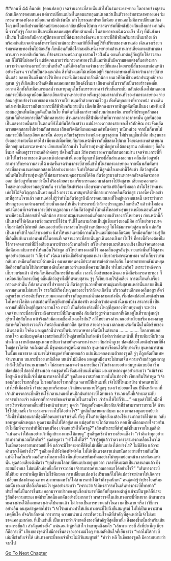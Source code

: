 ##ตอนที่ 44 คืนกลับ (ตอนปลาย)
เจตจำนงกระบี่สายนั้นเข้าไปในร่มกระดาษทอง โลกรอบข้างสุสานล้วนเกิดการตอบสนอง แต่การเปลี่ยนแปลงในตอนแรกสุดแน่นอนว่าเป็นตัวของร่มกระดาษทองเอง
ร่มกระดาษทองยังคงเหมือนเวลาปกติเช่นนั้น เก่าโบราณสกปรกเล็กน้อย ภายนอกไม่มีการเปลี่ยนแปลงใดๆ แต่ไอพลังปราณที่ปลดปล่อยออกมากลับเปลี่ยนไปมาก ศาสตราร่มที่มีพลังป้องกันแข็งแกร่งมากคันนี้ ราวกับจู่ๆ ก็กลายเป็นกระบี่แหลมคมสุดเปรียบด้ามหนึ่ง ในสายตาของเฉินฉางเซิง ทั้งๆ ที่มันยังคงเป็นร่ม ในมือกลับมีความรู้สึกของกระบี่ที่ส่งมาอย่างชัดเจน
แสงกระบี่สีฟ้าอึมครึมสายนั้นมาถึงแล้ว พร้อมกันกับเจตจำนงสังหารที่แน่วแน่และปราณแท้ที่ยิ่งใหญ่ไร้ที่เปรียบของหนานเค่อ
เฉินฉางเซิงยกร่มกระดาษทองขึ้นไปต้อนรับ ก็เหมือนกับถือโล่กลมอันหนึ่ง พยายามต้านทานการเสียดแทงเข้ามาของทวนยาว
หลายสิบวันก่อน ที่ข้างสระของหน้าผาภูเขาสวนโจวฝั่งนั้น ตอนที่เขาต่อสู้กับผู้รับใช้สาวสองคน ก็ใช้วิธีนี้บ่อยครั้ง แต่ชัดเจนมากว่าร่มกระดาษทองวันนี้และวันนั้นมีความแตกต่างกันอย่างมาก เพราะว่าเจตจำนงกระบี่สายนั้นหรือ? แต่นี่ก็ต่างกับเจตจำนงกระบี่ที่แสดงโดยกระบี่สั้นของเขาก่อนหน้าอย่างชัดเจน ราวกับเป็นสองแนวคิด
สิ่งที่ต่างและไม่เหมือนอยู่ที่ ร่มกระดาษทองที่มีเจตจำนงกระบี่สายนั้นแล้ว กลายเป็นแข็งแกร่งไร้เทียบ กระทั่งมีความน่ากลัวเล็กน้อย
บนเวทีหินที่ข้างหน้าประตูหลักของสุสาน จู่ๆ ก็เกิดเสียงกรีดตัดที่แหลมคมหลายเสียงดังขึ้นมา เสียงเหล่านั้นราวกับเป็นรอยร้าวของชั้นอากาศ อีกทั้งก็เหมือนกระแสน้ำวนพายุหมุนในชั้นบรรยากาศ เร่งรีบสั้นกระชับ กลับต่อเนื่องไม่ขาดตอน ลมกระบี่ที่มองดูเหมือนเล็กละเอียดจำนวนหลายสาย พรั่งพรูออกมาจากส่วนหัวของร่มกระดาษทอง รายล้อมอยู่รอบข้างร่างกายของเขาแล้วจากไป หมุนตัวด้วยความเร็วสูง ตัดหั่นทุกอย่างที่ขวางหน้า
ทางเดินหน้าผาฝนหิมะรวมถึงแสงกระบี่สีฟ้าอึมครึมสายนั้น
เม็ดฝนที่ตกลงมาจากฟ้าถูกตัดหั่นเป็นผง เศษหิมะที่สะสมอยู่บนพื้นดินถูกตัดเป็นเส้นใย พื้นดินที่แข็งแกร่งรวมถึงบนกำแพงหิน กระทั่งที่ประตูหลักของสุสานก็เกิดรอยกระบี่สลักลึกหลายสาย ส่วนแสงกระบี่สีฟ้าอึมครึมที่มาจากกลางอากาศนั้น ถูกหั่นออกเป็นแสงดาวหมื่นสายในตอนที่ยังไม่ทันได้ส่องสว่าง แม่น้ำดวงดาวสองสายของไขว้ทักษิณ กระจัดพลัดพรายแตกสลายไปพร้อมกับสายลม
เสียงกรีดตัดที่แหลมคมเหล่านั้นค่อยๆ หนักหน่วง จากนั้นก็หายไป
ลมกระบี่ที่เล็กละเอียดเหล่านั้น ค่อยๆ กลับเข้าสู่ระหว่างหน้าผาภูเขาสุสาน ไม่ปรากฏขึ้นซ้ำอีก
ฝนรุนแรงยังตกอย่างต่อเนื่องต่อไป เพียงแต่เมื่อเทียบกับก่อนหน้านี้ราวกับขี้ขลาดไปมาก โดยเฉพาะเหล่าสายฝนที่ตกอยู่บนร่มกระดาษทอง
เงียบสงบไปถ้วนทั่ว
ในที่ราบทุ่งหญ้าที่อยู่ทางใต้ของสุสาน กลับค่อยๆ อื้ออึงขึ้นมา คลื่นอสูรราวทะเลสีดำค่อยๆ ซัดโหมขึ้นมา มีร่องรอยของความสับสนอลหม่าน
เจตจำนงกระบี่ที่เข้าไปในร่างกายของเฉินฉางเซิงก่อนหน้านี้ ตอนที่ถูกเขาใช้กระบี่สั้นสำแดงออกมา คลื่นสัตว์อสูรยังสามารถรักษาความสงบได้ แต่ครั้นเจตจำนงกระบี่สายนี้เข้าไปในร่มกระดาษทอง จากนั้นพลันตัดท่ากระบี่ของหนานเค่อแตกสลายได้อย่างง่ายดาย จึงทำให้ตอนที่พิสูจน์เรื่องเหล่านี้ได้แล้ว สัตว์อสูรนับหมื่นพันในที่ราบทุ่งหญ้าก็ไม่สามารถควบคุมอารมณ์ได้อีก
สัตว์อสูรบางส่วนหวาดกลัวจนคิดจะถอยออก สัตว์อสูรที่มากกว่านั้นโห่ร้องด้วยความเกรี้ยวกราดออกมาส่งตรงไปยังสุสาน เสียงตะคอกแห่งโทสะหลายเสียงรวมอยู่ด้วยกัน ราวกับเสียงฟ้าร้อง เกือบจะแหวกท้องฟ้าอึมครึมออก ถ้าไม่ใช่ว่าหนานเค่อใช้ไม้จิตวิญญาณฝืนควบคุมไว้ เกรงว่ามหาสมุทรสีดำที่กลายมาจากคลื่นสัตว์อสูร เวลานี้คงไหลเข้ามาที่สุสานโจวแล้ว
หนานเค่อไม่รู้ว่าทำไมสัตว์อสูรถึงมีการตอบสนองที่ใหญ่หลวงขนาดนี้ เพราะว่าการปรากฏของเจตจำนงกระบี่สายนั้นแสดงให้เห็นว่าสระกระบี่กำลังจะปรากฏบนโลกหรือ? แล้วทำไมก่อนหน้านี้ตอนที่เจตจำนงกระบี่ปรากฏออกมา คลื่นสัตว์อสูรถึงไม่หลั่งไหลอย่างรุนแรงเหมือนตอนนี้เล่า? นางมีความไม่ค่อยเข้าใจเล็กน้อย สายตาทะลุผ่านหยาดฝนที่ตกลงบนตัวของสวีโหย่วหรง ก่อนหน้านี้ก็เป็นนางที่ให้เฉินฉางเซิงสละกระบี่ใช้ร่ม
วันนี้ในสนามล้วนเป็นผู้แข็งแกร่งยอดฝีมือ สวีโหย่วหรงบาดเจ็บสาหัสยังไม่หายดี อ่อนแออย่างยิ่ง เวลาส่วนใหญ่ล้วนหลับตาอยู่ ไม่ได้ชมการต่อสู้สนามนี้ แต่กลับเป็นนางที่เข้าใจอะไรบางอย่าง นี่ทำให้หนานเค่อมีความโมโหและไม่ยอมเล็กน้อย ก็เหมือนกับความรู้สึกที่เกิดขึ้นกับนางก่อนหน้านี้ในตอนที่เจตจำนงกระบี่สายนั้นถูกเฉินฉางเซิงเอาไปใช้
ที่ตรงนี้ยังคงต้องยืมใช้การคาดการณ์ที่มีชื่อเสียงเฉพาะตัวของถังซานสือลิ่ว สวีโหย่วหรงและเฉินฉางเซิง เป็นเจ้าคนสองคนที่ถนัดมากกับการทำให้คนอื่นไร้คำพูด
สวีโหย่วหรงคงสติไว้ มองคลื่นอสูรอันวุ่นวายแห่งนั้นที่ใต้สุสาน พูดอย่างอ่อนแอว่า “เก็บร่ม”
เฉินฉางเซิงเชื่อฟังคำพูดของนาง เก็บรวบร่มกระดาษทอง
หลังเก็บรวบร่มกลับมา เหมือนกับกระบี่ด้ามหนึ่ง คนหลายคนคงมีประสบการณ์คล้ายคลึงกัน ในตรอกซอยหลังฝนหยุด มือถือร่มกันฝนใช้ปลายร่มแทงดินโคลนและกำแพงเพื่อความบันเทิง
ทำไมน่ะหรือ? เพราะว่าหลังจากเก็บรวบร่มแล้ว ตัวร่มก็เหมือนเป็นกระบี่ด้ามหนึ่ง
เวลานี้ มือซ้ายของเฉินฉางเซิงถือร่มกระดาษทอง ก็เหมือนกับถือกระบี่อยู่
คลื่นสัตว์อสูรทั้งสี่ทิศรอบสุสาน จู่ๆ ก็เงียบสงบไร้สุ้มเสียง
การตะโกนที่เกรี้ยวกราดเหล่านั้น ก็ปลาสนาการไปจากตรงนี้
สัตว์อสูรวุ่นวายที่พยายามมุ่งมายังสุสานเหล่านั้นกลายเป็นมีความลนลานไม่สบายใจ ราวกับมีเรื่องใหญ่หลวงอะไรกำลังจะเกิดขึ้น บริเวณส่วนลึกของคลื่นอสูร สัตว์อสูรแข็งแกร่งระดับขั้นรวบรวมดวงดาวที่ราวกับภูเขาแม่น้ำสองสามแห่งนั้น เริ่มปลดปล่อยไอพลังปราณโมโหคาวโลหิต เงาสะท้อนที่ใหญ่ยิ่งสายนั้นในท้องฟ้า ลดต่ำกว่าก่อนหน้านี้ลงมาบ้าง
สระกระบี่ เป็นความลับที่ยิ่งใหญ่ที่สุดของสวนโจว กระบี่ เป็นสิ่งต้องห้ามที่ยิ่งใหญ่ที่สุดของที่ราบทุ่งหญ้า
ระหว่างเจตจำนงกระบี่สายนี้รวมถึงสระกระบี่ที่มันหมายถึง กับสัตว์อสูรจำนวนมากที่เดินอยู่ในที่ราบทุ่งหญ้าสุริยาไม่หลับใหล แท้จริงแล้วมีความเชื่อมโยงอะไรกัน? สวีโหย่วหรงคำนวณอย่างเงียบขรึม เผาผลาญสภาพจิตใจอย่างรวดเร็ว สีหน้ายิ่งมายิ่งขาวซีด สุดท้าย สายตาของนางตกลงบนร่มคันนั้นในมือซ้ายของเฉินฉางเซิง ใจคิด มองดูแล้วนี่น่าจะเป็นร่มกระดาษทองคันนั้นในตำนาน
…….
…….
โลกภายนอกสวนโจว ลมหิมะดุจเดิม
เงาสะท้อนที่ยิ่งใหญ่สายนั้นในท้องฟ้า ยิ่งต่ำกว่าก่อนหน้านี้ ที่ราบหิมะที่บริเวณห่างไกล เงาหลังของขุนพลมารสิบกว่าสายที่ตรงตระหง่านราวกับลำน้ำภูเขา ปลดปล่อยไอพลังปราณที่ยิ่งใหญ่คาวโลหิต จนถึงตอนนี้ มีขุนพลมารผู้หนึ่งตายแล้ว ขุนพลมารเจ็ดคนได้รับบาดเจ็บ ขุนพลมารสามในนั้นแขนขาขาด เผ่ามารได้จ่ายมูลค่าที่มากพอแล้ว
แผ่นหิมะตกลงบนตัวของซูหลี จู่ๆ ก็ถูกตัดเป็นเศษจำนวนมาก
บนกระบี่ของเขามีเลือด บนตัวไม่มีเลือด มองดูเหมือนจะไม่บาดเจ็บ ความจริงแล้วถูกผลาญกำลังไปเป็นจำนวนมากแล้ว ไม่สามารถคงเจตจำนงกระบี่เอาไว้ในร่างกายอย่างสมบูรณ์แบบอีก เริ่มปลดปล่อยไปออกไปข้างนอก
คนชุดดำนั่งขัดสมาธิบนเนินหิมะ มองเขาพลางพูดอย่างสงบว่า “แม้เจ้าจะชื่อซูหลี แต่วันนี้เจ้าไม่สามารถจากไปได้”
ซูหลีมองเงาสะท้อนสายนั้นในท้องฟ้า เงียบขรึมไร้คำพูด
“เจ้าชอบกินอะไรมากที่สุด ไม่ชอบกินอะไรมากที่สุด หลายปีที่ผ่านมานี้ เจ้าไปที่ไหนมาบ้าง ฆ่าคนตายไปเท่าไรที่เมืองต้าซี เจ้าชอบภูเขาหรือทะเล เจ้าเขียนจดหมายให้ลูกๆ ของเจ้าบ่อยแค่ไหน ปีนั้นหลังจากที่เจ้าเข้าพรรคกระบี่หลีซานใช้เวลานานแค่ไหนฝึกฝนท่ากระบี่ได้ท่าแรก จำนวนครั้งที่เจ้าทะเลาะกับอาจารย์ของเจ้า หลังจากที่อาจารย์ของเจ้าตายไปในสวนโจว เจ้าร้องไห้ไปกี่วัน...”
คนชุดดำใช้นิ้วมือที่ยาวเรียวจับถาดเหลี่ยมที่ข้างหน้าเข่าเบาๆ พูดว่า “ข้อมูลทั้งหมดเกี่ยวกับเจ้าที่ข้าสามารถรวบรวมได้ ล้วนใช้ไปกับกลนี้ เจ้าจะสามารถจากไปได้อย่างไร?”
ซูหลีเก็บสายตากลับมา มองเขาพลางพูดเยาะเย้ยว่า “สิ่งที่ข้าไม่ชอบมากที่สุดก็คือคนอย่างเจ้าเช่นนี้ ทั้งๆ ที่ในท้ายที่สุดยังคงต้องใช้แรงมากกว่าตีให้ตาย กลับชอบพูดหลักเหตุผล พูดความเป็นไปได้อยู่เสมอ แม้สุดท้ายจะใกล้ตายแล้ว ตอนที่เหลือลมหายใจรวยรินยังไม่ลืมที่จะวางท่าทีที่ปราดเปรื่อง เจ้าเสแสร้งให้ใครดู?”
เสียงหัวเราะที่ต่ำทุ้มดังขึ้นมาจากในชุดสีดำ “แน่นอนว่าให้คนอย่างเจ้าที่ถูกข้าวางแผนให้ตายดู”
ซูหลีพูดเชิงหัวเราะเสียงแข็งว่า “เจ้าคิดว่าทุกอย่างสามารถคำนวณได้หรือ?”
ชุดดำพูดว่า “ทำไมไม่ได้?”
“เจ้ารู้อยู่แล้วว่าดวงดาวสามารถเคลื่อนไหวได้ ในเมื่อดวงดาวสามารถขยับได้ แล้วจะมีโชคชะตาที่ลิขิตไม่เปลี่ยนแปลงได้อย่างไร? ไม่มีลิขิต แล้วจะคำนวณได้อย่างไร?”
ซูหลีมองไปยังท้องฟ้าค่ำคืน ไม่ได้เห็นดวงดาวแน่นขนัดสองสายที่รวมกันเป็นแม่น้ำไหลในบริเวณอันห่างไกลทางใต้ เห็นเพียงเศษหิมะที่ตกอย่างไม่หยุดหย่อนหน้าเงาสะท้อนแห่งนั้น พูดด้วยเสียงดังชัดว่า “ทุกสิ่งบนโลกเปลี่ยนแปลงอยู่ทุกเวลา เวลาที่หิมะตกเป็นเวลานานแล้ว ยิ่งสะสมยิ่งหนา ไม่แน่สักเค่อหนึ่งก็อาจจะถล่ม เจ้าสามารถคำนวณออกมาได้อย่างไร?”
“เส้นทางกระบี่มิใช่หิมะ การบำเพ็ญเพียรไม่ใช่หิมะตก การเปลี่ยนแปลงเชิงปริมาณก็ไม่ได้แปลว่าจะนำพาให้เกิดการเปลี่ยนแปลงด้านคุณภาพ สภาพหมดหวังก็ไม่สามารถทำให้เจ้าถึงจุดหักเห”
คนชุดดำรู้ว่าประโยคหิมะตกนั้นของเขาสื่อถึงเรื่องอะไร พูดอย่างสงบว่า “เพราะว่าเจ้ามีพรสวรรค์ในเส้นทางกระบี่ที่หายาก”
ประโยคนี้เป็นการชื่นชม ออกมาจากปากของกุนซือเผ่ามารที่ลึกลับที่สุดของต้าลู่ แม้จะเป็นซูหลีก็น่าจะรู้สึกถึงความทะนง แต่ประโยคนี้แดกดันอย่างยิ่งมากกว่า
พรสวรรค์ในเส้นทางกระบี่ที่หายาก ถ้าสามารถทะลวงผ่านได้ก็คงทะลวงผ่านไปนานแล้ว ไม่ว่าจะเป็นการหวาดกลัวในความเป็นตาย หรือว่าวิธีการอย่างอื่น
คนชุดดำพูดต่อไปว่า “เจ้าไร้หนทางทำให้เส้นทางกระบี่ไปถึงขั้นสมบูรณ์ ไม่ใช่เป็นเพราะสามเหตุอื่นใด อัจฉริยลักษณ์ การบรรลุ ความแน่วแน่ กระทั่งความโชคดีที่สำคัญที่สุดเหล่านี้เจ้าไม่เคยขาดแคลนมาก่อน ที่เป็นเช่นนี้ เป็นเพราะว่าเจ้าขาดสิ่งของที่สำคัญที่สุดชิ้นหนึ่ง สิ่งของชิ้นนั้นสำหรับเส้นทางกระบี่แล้ว สำคัญอย่างยิ่ง”
แน่นอนว่าซูหลีเข้าใจว่าเขาพูดถึงอะไร
“เส้นทางกระบี่ สิ่งที่บำเพ็ญเพียรก็คือกระบี่”
เสียงของชุดดำไม่มีการขึ้นลงของอารมณ์ใดๆ ทำผลตัดสินใจที่เย็นชาว่า “หากไม่ได้กระบี่เล่มที่เข้ากับเจ้าได้ เส้นทางกระบี่ของเจ้าก็จะไม่มีวันสมบูรณ์”
*คำว่า หลี ในชื่อของซูหลี มีความหมายว่า จากไป


[Go To Next Chapter]( ./331.md)